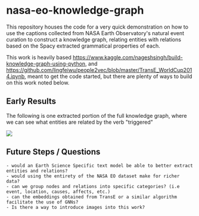 # nasa-eo-knowledge-graph


This repository houses the code for a very quick demonstration on how to use the captions collected from NASA Earth Observatory's natural event curation to construct a knowledge graph,
relating entities with relations based on the Spacy extracted grammatical properties of each. 

This work is heavily based https://www.kaggle.com/nageshsingh/build-knowledge-graph-using-python, and https://github.com/lingfeiwu/people2vec/blob/master/TransE_WorldCup2014.ipynb, meant to get the code started, but there are plenty of ways to build on this work noted below. 


## Early Results

The following is one extracted portion of the full knowledge graph, where we can see what entities are related by the verb "triggered"

![](https://github.com/nkasmanoff/nasa-eo-knowledge-graph/bin/entitieslinkedbytriggered.png) 




## Future Steps / Questions
    - would an Earth Science Specific text model be able to better extract entities and relations?
    - would using the entirety of the NASA EO dataset make for richer data?
    - can we group nodes and relations into specific categories? (i.e event, location, causes, affects, etc.)
    - can the embeddings obtained from TransE or a similar algorithm facilitate the use of GNNs? 
    - Is there a way to introduce images into this work? 

